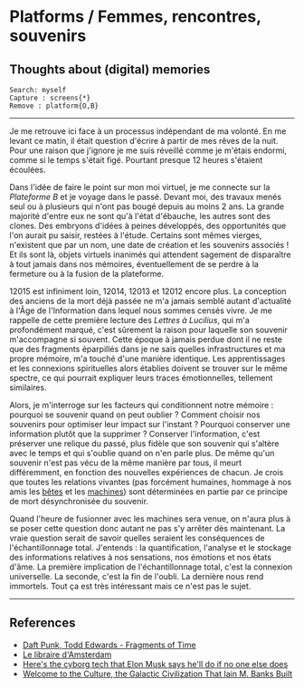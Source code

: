 # Platforms / Femmes, rencontres, souvenirs

## Thoughts about (digital) memories

```
Search: myself
Capture : screens{*}
Remove : platform{O,B}
```

---

Je me retrouve ici face à un processus indépendant de ma volonté. En me levant ce matin, il était question d'écrire à partir de mes rêves de la nuit. Pour une raison que j'ignore je me suis réveillé comme je m'étais endormi, comme si le temps s'était figé. Pourtant presque 12 heures s'étaient écoulées.

Dans l'idée de faire le point sur mon moi virtuel, je me connecte sur la *Plateforme B* et je voyage dans le passé. Devant moi, des travaux menés seul ou à plusieurs qui n'ont pas bougé depuis au moins 2 ans. La grande majorité d'entre eux ne sont qu'à l'état d'ébauche, les autres sont des clones. Des embryons d'idées à peines développés, des opportunités que l'on aurait pu saisir, restées à l'étude. Certains sont mêmes vierges, n'existent que par un nom, une date de création et les souvenirs associés ! Et ils sont là, objets virtuels inanimés qui attendent sagement de disparaître à tout jamais dans nos mémoires, éventuellement de se perdre à la fermeture ou à la fusion de la plateforme. 

12015 est infiniment loin, 12014,  12013 et 12012 encore plus. La conception des anciens de la mort déjà passée ne m'a jamais semblé autant d'actualité à l'Âge de l'Information dans lequel nous sommes censés vivre. Je me rappelle de cette première lecture des *Lettres à Lucilius*, qui m'a profondément marqué, c'est sûrement la raison pour laquelle son souvenir m'accompagne si souvent. Cette époque à jamais perdue dont il ne reste que des fragments éparpillés dans je ne sais quelles infrastructures et ma propre mémoire, m'a touché d'une manière identique. Les apprentissages et les connexions spirituelles alors établies doivent se trouver sur le même spectre, ce qui pourrait expliquer leurs traces émotionnelles, tellement similaires.

Alors, je m'interroge sur les facteurs qui conditionnent notre mémoire : pourquoi se souvenir quand on peut oublier ? Comment choisir nos souvenirs pour optimiser leur impact sur l'instant ? Pourquoi conserver une information plutôt que la supprimer ? Conserver l'information, c'est préserver une relique du passé, plus fidèle que son souvenir qui s'altère avec le temps et qui s'oublie quand on n'en parle plus. De même qu'un souvenir n'est pas vécu de la même manière par tous, il meurt différemment, en fonction des nouvelles expériences de chacun. Je crois que toutes les relations vivantes (pas forcément humaines, hommage à nos amis les [bêtes](https://fr.wikipedia.org/wiki/B%C3%AAte) et les [machines](https://fr.wikipedia.org/wiki/Machine)) sont déterminées en partie par ce principe de mort désynchronisée du souvenir.

Quand l'heure de fusionner avec les machines sera venue, on n'aura plus à se poser cette question donc autant ne pas s'y arrêter dès maintenant. La vraie question serait de savoir quelles seraient  les conséquences de l'échantillonnage total. J'entends : la quantification, l'analyse et le stockage des informations relatives à nos sensations, nos émotions et nos états d'âme. La première implication de l'échantillonnage total, c'est la connexion universelle. La seconde, c'est la fin de l'oubli. La dernière nous rend immortels. Tout ça est très intéressant mais ce n'est pas le sujet.

---

## References

- [Daft Punk, Todd Edwards - Fragments of Time](https://play.spotify.com/track/0IedgQjjJ8Ad4B3UDQ5Lyn)
- [Le libraire d'Amsterdam](http://www.babelio.com/livres/Pakravan-Le-libraire-dAmsterdam/181514)
- [Here's the cyborg tech that Elon Musk says he'll do if no one else does](https://www.recode.net/2016/6/2/11837544/elon-musk-neural-lace)
- [Welcome to the Culture, the Galactic Civilization That Iain M. Banks Built](http://io9.gizmodo.com/354739/welcome-to-the-culture-the-galactic-civilization-that-iain-m-banks-built)
